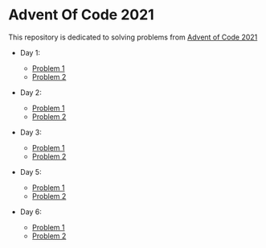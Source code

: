 # Advent Of Code 2021

This repository is dedicated to solving problems from [Advent of Code 2021](https://adventofcode.com/)

* Day 1:
  * [Problem 1](Day1/adc-problem1.py)
  * [Problem 2](Day1/adc-problem2.py)

* Day 2:
  * [Problem 1](Day2/adc-problem1.py)
  * [Problem 2](Day2/adc-problem2.py)

* Day 3:
  * [Problem 1](Day3/adc-problem1.py)
  * [Problem 2](Day3/adc-problem2.py)

* Day 5:
  * [Problem 1](Day5/adc-problem1.py)
  * [Problem 2](Day5/adc-problem2.py)

* Day 6:
  * [Problem 1](Day6/adc-problem1.py)
  * [Problem 2](Day6/adc-problem2.py)
